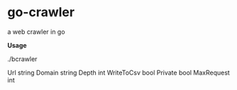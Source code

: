 # go-crawler
a web crawler in go

**Usage**

./bcrawler 

Url string 
Domain string
Depth int
WriteToCsv bool
Private bool
MaxRequest int
